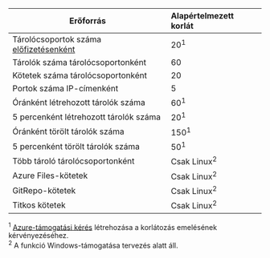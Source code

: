 | Erőforrás | Alapértelmezett korlát |
| --- | :--- |
| Tárolócsoportok száma [előfizetésenként](../articles/billing-buy-sign-up-azure-subscription.md) | 20<sup>1</sup> |
| Tárolók száma tárolócsoportonként | 60 |
| Kötetek száma tárolócsoportonként | 20 |
| Portok száma IP-címenként | 5 |
| Óránként létrehozott tárolók száma |60<sup>1</sup> |
| 5 percenként létrehozott tárolók száma | 20<sup>1</sup> |
| Óránként törölt tárolók száma | 150<sup>1</sup> |
| 5 percenként törölt tárolók száma | 50<sup>1</sup> |
| Több tároló tárolócsoportonként | Csak Linux<sup>2</sup> |
| Azure Files-kötetek | Csak Linux<sup>2</sup> |
| GitRepo-kötetek | Csak Linux<sup>2</sup> |
| Titkos kötetek | Csak Linux<sup>2</sup> |

<sup>1</sup> [Azure-támogatási kérés][azure-support] létrehozása a korlátozás emelésének kérvényezéséhez.<br />
<sup>2</sup> A funkció Windows-támogatása tervezés alatt áll.

<!-- LINKS - External -->
[azure-support]: https://ms.portal.azure.com/#blade/Microsoft_Azure_Support/HelpAndSupportBlade/newsupportrequest
